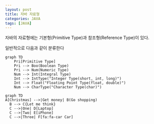 ```yaml
---
layout: post
title: 자바 자료형
categories: JAVA
tags: [JAVA]
---
```

자바의 자료형에는 기본형(Primitive Type)과 참조형(Reference Type)이 있다.

일반적으로 다음과 같이 분류한다
```mermaid!
graph TD
    Pri[Primitive Type]
    Pri --> Boo(Boolean Type)
    Pri --> Num(Numeric Type)
    Num --> Int(Integral Type)
    Int --> IntType("Integer Type(short, int, long)")
    Int --> Float("Floating Point Type(float, double)")
    Num --> CharType("Character Type(char)")
```

```mermaid!
graph TD
A[Christmas] -->|Get money| B(Go shopping)
  B --> C{Let me think}
  C -->|One| D[Laptop]
  C -->|Two| E[iPhone]
  C -->|Three| F[fa:fa-car Car]
```